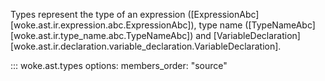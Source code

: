 Types represent the type of an expression ([ExpressionAbc][woke.ast.ir.expression.abc.ExpressionAbc]), type name ([TypeNameAbc][woke.ast.ir.type_name.abc.TypeNameAbc]) and [VariableDeclaration][woke.ast.ir.declaration.variable_declaration.VariableDeclaration].

::: woke.ast.types
    options:
      members_order: "source"
